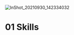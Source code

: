 ![InShot_20210930_142334032](https://user-images.githubusercontent.com/28886101/135424929-f12391b4-a7fc-48af-b093-c0fa0c172683.jpg)

# 01 Skills

